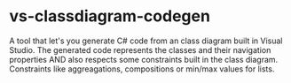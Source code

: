 # vs-classdiagram-codegen
A tool that let's you generate C# code from an class diagram built in Visual Studio. The generated code represents the classes and their navigation properties AND also respects some constraints built in the class diagram. Constraints like aggreagations, compositions or min/max values for lists.

